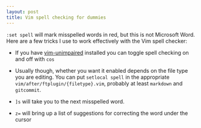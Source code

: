 ```yaml
---
layout: post
title: Vim spell checking for dummies
---
```


`:set spell` will mark misspelled words in red, but this is not Microsoft Word.
Here are a few tricks I use to work effectively with the Vim spell checker:

* If you have [vim-unimpaired](https://github.com/tpope/vim-unimpaired)
  installed you can toggle spell checking on and off with `cos`

* Usually though, whether you want it enabled depends on the file type you are
  editing. You can put `setlocal spell` in the appropriate
  `vim/after/ftplugin/{filetype}.vim`, probably at least `markdown`
  and `gitcommit`.

* `]s` will take you to the next misspelled word.

* `z=` will bring up a list of suggestions for correcting the word under the cursor
